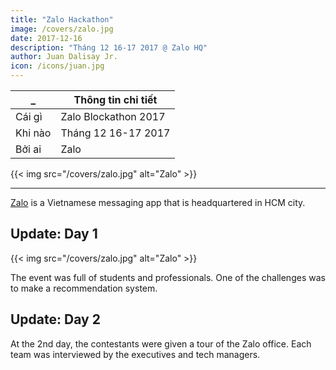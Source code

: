 ```yaml
---
title: "Zalo Hackathon"
image: /covers/zalo.jpg
date: 2017-12-16
description: "Tháng 12 16-17 2017 @ Zalo HQ"
author: Juan Dalisay Jr.
icon: /icons/juan.jpg
---
```



_ | Thông tin chi tiết
--- | ---
Cái gì | Zalo Blockathon 2017
Khi nào | Tháng 12 16-17 2017
Bởi ai | Zalo

{{< img src="/covers/zalo.jpg" alt="Zalo" >}}

---


[Zalo](https://chat.zalo.me) is a Vietnamese messaging app that is headquartered in HCM city. 


## Update: Day 1

{{< img src="/covers/zalo.jpg" alt="Zalo" >}}

The event was full of students and professionals. One of the challenges was to make a recommendation system.


## Update: Day 2

At the 2nd day, the contestants were given a tour of the Zalo office. Each team was interviewed by the executives and tech managers. 





<!-- <div class="alert rounded shadow alert-primary">Updates: December 12, 2021: Our recommendation system eventually became ISAIAH Match</div> -->
